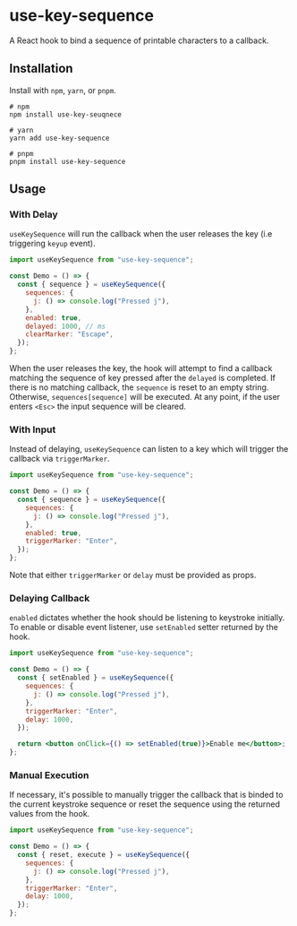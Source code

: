 # use-key-sequence

A React hook to bind a sequence of printable characters to a callback.

## Installation

Install with `npm`, `yarn`, or `pnpm`.

```shell
# npm
npm install use-key-seuqnece

# yarn
yarn add use-key-sequence

# pnpm
pnpm install use-key-sequence
```

## Usage

### With Delay

`useKeySequence` will run the callback when the user releases the key (i.e triggering `keyup` event).

```jsx
import useKeySequence from "use-key-sequence";

const Demo = () => {
  const { sequence } = useKeySequence({
    sequences: {
      j: () => console.log("Pressed j"),
    },
    enabled: true,
    delayed: 1000, // ms
    clearMarker: "Escape",
  });
};
```

When the user releases the key, the hook will attempt to find a callback matching
the sequence of key pressed after the `delayed` is completed. If there is no
matching callback, the `sequence` is reset to an empty string. Otherwise,
`sequences[sequence]` will be executed. At any point, if the user enters `<Esc>`
the input sequence will be cleared.

### With Input

Instead of delaying, `useKeySequence` can listen to a key which will trigger
the callback via `triggerMarker`.

```jsx
import useKeySequence from "use-key-sequence";

const Demo = () => {
  const { sequence } = useKeySequence({
    sequences: {
      j: () => console.log("Pressed j"),
    },
    enabled: true,
    triggerMarker: "Enter",
  });
};
```

Note that either `triggerMarker` or `delay` must be provided as props.

### Delaying Callback

`enabled` dictates whether the hook should be listening to keystroke initially.
To enable or disable event listener, use `setEnabled` setter returned by the hook.

```jsx
import useKeySequence from "use-key-sequence";

const Demo = () => {
  const { setEnabled } = useKeySequence({
    sequences: {
      j: () => console.log("Pressed j"),
    },
    triggerMarker: "Enter",
    delay: 1000,
  });

  return <button onClick={() => setEnabled(true)}>Enable me</button>;
};
```

### Manual Execution

If necessary, it's possible to manually trigger the callback that is binded
to the current keystroke sequence or reset the sequence using the returned
values from the hook.

```jsx
import useKeySequence from "use-key-sequence";

const Demo = () => {
  const { reset, execute } = useKeySequence({
    sequences: {
      j: () => console.log("Pressed j"),
    },
    triggerMarker: "Enter",
    delay: 1000,
  });
};
```

